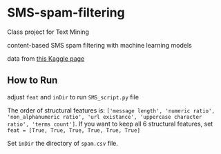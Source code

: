 # SMS-spam-filtering
Class project for Text Mining

content-based SMS spam filtering with machine learning models

data from [this Kaggle page](https://www.kaggle.com/uciml/sms-spam-collection-dataset)

## How to Run
adjust `feat` and `inDir` to run `SMS_script.py` file

The order of structural features is: `['message length', 'numeric ratio', 'non_alphanumeric ratio', 'url existance', 'uppercase character ratio', 'terms count']`. If you want to keep all 6 structural features, set `feat = [True, True, True, True, True, True]`

Set `inDir` the directory of `spam.csv` file.
